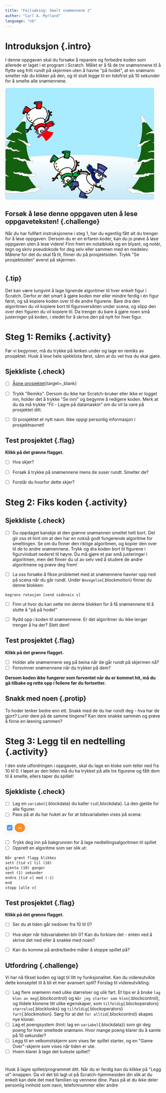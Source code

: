 ```yaml
---
title: "Feilsøking: Smelt snømennene 2"
author: "Carl A. Myrland"
language: "nb"
---
```



# Introduksjon {.intro}

I denne oppgaven skal du forsøke å reparere og forbedre koden som allerede er laget i et program i Scratch. Målet er å få de tre snømennene til å flytte seg fritt rundt på skjermen uten å havne "på hodet", at en snømann smelter når du klikker på den, og til slutt legge til en tidsfrist på 10 sekunder for å smelte alle snømennene.

![Bildebeskrivelse](snomenn2.jpg)

## Forsøk å løse denne oppgaven uten å lese oppgaveteksten! {.challenge}
Når du har fullført instruksjonene i steg 1, har du egentlig fått alt du trenger for å løse oppgaven.
Dersom du er en erfaren koder, kan du jo prøve å løse oppgaven uten å lese videre! Finn frem en notatblokk og en blyant, og notér, tegn og skriv pseudokode for deg selv eller sammen med en medelev. Målene for det du skal få til, finner du på prosjektsiden. Trykk "Se prosjektsiden" øverst på skjermen.
#

## {.tip}
Det kan være tungvint å lage lignende algoritmer til hver enkelt figur i Scratch. Derfor er det smart å gjøre koden mer eller mindre ferdig i én figur først, og så kopiere koden over til de andre figurene. Bare dra den algoritmen du vil kopiere bort til figuroversikten under scena, og slipp den over den figuren du vil kopiere til. Da trenger du bare å gjøre noen små justeringer på koden, i stedet for å skrive den på nytt for hver figur.
#


# Steg 1: Remiks {.activity}

Før vi begynner, må du trykke på lenken under og lage en remiks av prosjektet. Husk å lese hele sjekklista først, sånn at du vet hva du skal gjøre.

## Sjekkliste {.check}

- [ ] [Åpne prosjektet](https://scratch.mit.edu/projects/448963560/){target=_blank}

- [ ] Trykk "Remiks". Dersom du ikke har Scratch-bruker eller ikke er logget inn, holder det å trykke "Se inni" og begynne å redigere koden. Merk at du da må trykke "Fil - Lagre på datamaskin" om du vil ta vare på prosjektet ditt.

- [ ] Gi prosjektet et nytt navn. Ikke oppgi personlig informasjon i prosjektnavnet!

## Test prosjektet {.flag}

**Klikk på det grønne flagget.**

- [ ] Hva skjer?

- [ ] Forsøk å trykke på snømennene mens de suser rundt. Smelter de?

- [ ] Forstår du hvorfor dette skjer?

# Steg 2: Fiks koden {.activity}


## Sjekkliste {.check}

- [ ] Du oppdaget kanskje at den grønne snømannen smeltet helt bort. Det gir oss et hint om at den har en nokså godt fungerende algoritme for smeltingen. Se om du finner den riktige algoritmen, og kopier den over til de to andre snømennene. Trykk og dra koden bort til figurene i figurvinduet nederst til høyre. Du må gjøre et par små justeringer i algoritmen, men det finner du ut av selv ved å studere de andre algoritmene og prøve deg frem!

- [ ] La oss forsøke å fikse problemet med at snømennene havner opp ned på scena når du går rundt. Under `Bevegelse`{.blockmotion} finner du denne blokken:

```blocks
begrens rotasjon [vend sideveis v]
```

- [ ] Finn ut hvor du kan sette inn denne blokken for å få snømennene til å slutte å "på på hodet"

- [ ] Rydd opp i koden til snømennene. Er det algoritmer du ikke lenger trenger å ha der? Slett dem!

## Test prosjektet {.flag}

**Klikk på det grønne flagget.**


- [ ] Holder alle snømennene seg på beina når de går rundt på skjermen nå?
- [ ] Forsvinner snømennene når du trykker på dem?

**Dersom koden ikke fungerer som forventet når du er kommet hit, må du gå tilbake og rette opp i feilene før du fortsetter.**

## Snakk med noen {.protip}
To hoder tenker bedre enn ett. Snakk med de du har rundt deg - hva har de gjort? Lurer dere på de samme tingene? Kan dere snakke sammen og prøve å finne en løsning sammen?
#

# Steg 3: Legg til en nedtelling {.activity}

I den siste utfordringen i oppgaven, skal du lage en kloke som teller ned fra 10 til 0. I løpet av den tiden må du ha trykket på alle tre figurene og fått dem til å smelte, ellers taper du spillet!

## Sjekkliste {.check}

- [ ] Lag en `variabel`{.blockdata} du kaller `tid`{.blockdata}. La den gjelde for alle figurer.
- [ ] Pass på at du har huket av for at tidsvariabelen vises på scena:

![Bildebeskrivelse](tid.jpg)

- [ ] Trykk deg inn på bakgrunnen for å lage nedtellingsalgoritmen til spillet
- [ ] Opprett en algoritme som ser slik ut:

```blocks
Når grønt flagg klikkes
sett [tid v] til (10)
gjenta (10) ganger
vent (1) sekunder
endre [tid v] med (-1)
end
stopp [alle v]

```

## Test prosjektet {.flag}

**Klikk på det grønne flagget.**

- [ ] Ser du at tiden går nedover fra 10 til 0?

- [ ] Hva skjer når tidsvariabelen blir 0? Kan du forklare det - enten ved å skrive det ned eller å snakke med noen?

- [ ] Kan du komme på andre/bedre måter å stoppe spillet på?

## Utfordring {.challenge}
Vi har nå fikset koden og lagt til litt ny funksjonalitet. Kan du videreutvikle dette konseptet til å bli et mer avansert spill?
Forslag til videreutvikling:
- [ ] Lag flere snømenn med ulike størrelser og ulik fart. Et tips er å bruke `lag klon av meg`{.blockcontrol} og `Når jeg starter som klon`{.blockcontrol}, og tildele klonene litt ulike egenskaper, som `tilfeldig`{.blockoperators} `størrelse`{.blocklooks} og `tilfeldig`{.blockoperators} `fart`{.blockmotion}. Sørg for at det `for alltid`{.blockcontrol} skapes nye kloner.
- [ ] Lag et poengsystem (hint: lag en `variabel`{.blockdata}) som gir deg poeng for hver smeltede snømann. Hvor mange poeng klarer du å samle på 10 sekunder?
- [ ] Legg til en velkomstskjerm som vises før spillet starter, og en "Game Over"-skjerm som vises når tiden er ute.
- [ ] Hvem klarer å lage det kuleste spillet?
#

Husk å lagre spillet/programmet ditt. Når du er ferdig kan du klikke på "Legg
ut"-knappen. Da vil det bli lagt ut på Scratch-hjemmesiden din slik at du enkelt
kan dele det med familien og vennene dine. Pass på at du ikke deler personlig innhold som navn, telefonnummer eller andre
